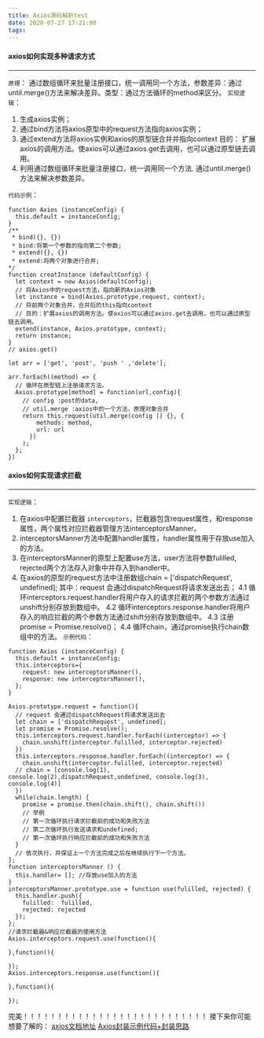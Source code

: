 ```yaml
---
title: Axios源码解析test
date: 2020-07-27 17:21:00
tags:
---
```


#### axios如何实现多种请求方式
---
`原理`： 通过数组循环来批量注册接口，统一调用同一个方法，参数差异：通过until.merge()方法来解决差异。类型：通过方法循环的method来区分。
`实现逻辑`：

1. 生成axios实例；
2. 通过bind方法将axios原型中的request方法指向axios实例；
3. 通过extend方法将axios实例和axios的原型链合并并指向context
目的： 扩展axios的调用方法。使axios可以通过axios.get去调用，也可以通过原型链去调用。
4. 利用通过数组循环来批量注册接口，统一调用同一个方法.
通过until.merge()方法来解决参数差异。

`代码示例`：
```
function Axios (instanceConfig) {
  this.default = instanceConfig;
}
/** 
 * bind({}, {})
 * bind:将第一个参数的指向第二个参数;
 * extend({}, {})
 * extend:将两个对象进行合并;
*/
function creatInstance (defaultConfig) {
  let context = new Axios(defaultConfig);
  // 将Axios中的request方法，指向新的Axios对象
  let instance = bind(Axios.prototype.request, context);
  // 将前两个对象合并，合并后的this指向context
  // 目的：扩展axios的调用方法。使axios可以通过axios.get去调用，也可以通过原型链去调用。
  extend(instance, Axios.prototype, context);
  return instance;
}
// axios.get()

let arr = ['get', 'post', 'push ' ,'delete'];

arr.forEach((method) => {
  // 循环在原型链上注册请求方法。
  Axios.prototype[method] = function(url,config){
    // config :post的data,
    // util.merge :axios中的一个方法，原理对象合并
    return this.request(util.merge(config || {}, {
        methods: method,
        url: url
      })
    );
  };
})
```


#### axios如何实现请求拦截
---

`实现逻辑`：
1. 在axios中配置拦截器 `interceptors`，拦截器包含request属性，和response属性，两个属性对应拦截器管理方法interceptorsManner。
2. interceptorsManner方法中配置handler属性，handler属性用于存放use加入的方法。
3. 在interceptorsManner的原型上配置use方法，user方法将参数fulilled, rejected两个方法存入对象中并存入到handler中。
4. 在axios的原型的request方法中注册数组chain  =  ['dispatchRequest', undefined];
 其中：request 会通过dispatchRequest将请求发送出去；
4.1 循环interceptors.request.handler将用户存入的请求拦截的两个参数方法通过unshift分别存放到数组中。
4.2 循环interceptors.response.handler将用户存入的响应拦截的两个参数方法通过shift分别存放到数组中。
 4.3 注册promise = Promise.resolve()；
4.4 循环chain，通过promise执行chain数组中的方法。
`示例代码`：
```
function Axios (instanceConfig) {
  this.default = instanceConfig;
  this.interceptors={
    request: new interceptorsManner(),
    response: new interceptorsManner(),
  };
}

Axios.prototype.request = function(){
  // request 会通过dispatchRequest将请求发送出去
  let chain = ['dispatchRequest', undefined];
  let promise = Promise.resolve();
  this.interceptors.request.handler.forEach((interceptor) => {
    chain.unshift(interceptor.fulilled, interceptor.rejected)
  })
  this.interceptors.response.handler.forEach((interceptor) => {
    chain.unshift(interceptor.fulilled, interceptor.rejected)
  // chain = [console.log(1), console.log(2),dispatchRequest,undefined, console.log(3), console.log(4)]
  })
  while(chain.length) {
    promise = promise.then(chain.shift(), chain.shift())
    // 举例
    // 第一次循环执行请求拦截前的成功和失败方法
    // 第二次循环执行发送请求和undefined;
    // 第一次循环执行响应拦截前的成功和失败方法
  }
  // 依次执行，并保证上一个方法完成之后在继续执行下一个方法。
};
function interceptorsManner () {
  this.handler= []; //存放use加入的方法
}
interceptorsManner.prototype.use = function use(fulilled, rejected) {
  this.handler.push({
    fulilled:  fulilled,
    rejected: rejected
  });
};
//请求拦截器&响应拦截器的使用方法
Axios.interceptors.request.use(function(){

},function(){

});
Axios.interceptors.response.use(function(){

},function(){

});
```
完美！！！！！！！！！！！！！！！！！！！！！！！！！！！
接下来你可能想要了解的：
[axios文档地址](https://www.npmjs.com/package/axios)
[Axios封装示例代码+封装思路](https://www.jianshu.com/p/7f7b655bd3c4)